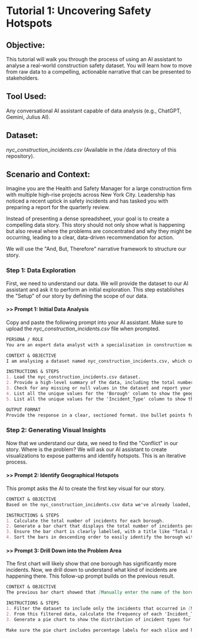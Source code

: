 # Tutorial 1: Uncovering Safety Hotspots
## Objective: 
This tutorial will walk you through the process of using an AI assistant to analyse a real-world construction safety dataset. You will learn how to move from raw data to a compelling, actionable narrative that can be presented to stakeholders.

## Tool Used: 
Any conversational AI assistant capable of data analysis (e.g., ChatGPT, Gemini, Julius AI).

## Dataset: 
*nyc_construction_incidents.csv* (Available in the /data directory of this repository).

## Scenario and Context:
Imagine you are the Health and Safety Manager for a large construction firm with multiple high-rise projects across New York City. Leadership has noticed a recent uptick in safety incidents and has tasked you with preparing a report for the quarterly review.

Instead of presenting a dense spreadsheet, your goal is to create a compelling data story. This story should not only show what is happening but also reveal where the problems are concentrated and why they might be occurring, leading to a clear, data-driven recommendation for action.

We will use the "And, But, Therefore" narrative framework to structure our story.

### Step 1: Data Exploration

First, we need to understand our data. We will provide the dataset to our AI assistant and ask it to perform an initial exploration. This step establishes the "Setup" of our story by defining the scope of our data.

#### >> Prompt 1: Initial Data Analysis
Copy and paste the following prompt into your AI assistant. Make sure to upload the *nyc_construction_incidents.csv* file when prompted.

```markdown
PERSONA / ROLE
You are an expert data analyst with a specialisation in construction management and workplace safety. Your task is to help me analyse a dataset of construction safety incidents to uncover key insights.

CONTEXT & OBJECTIVE
I am analysing a dataset named nyc_construction_incidents.csv, which contains records of construction-related safety incidents in New York City. My objective is to understand the overall landscape of these incidents.

INSTRUCTIONS & STEPS
1. Load the nyc_construction_incidents.csv dataset.
2. Provide a high-level summary of the data, including the total number of records and the names of the columns.
3. Check for any missing or null values in the dataset and report your findings.
4. List all the unique values for the 'Borough' column to show the geographical scope.
5. List all the unique values for the 'Incident_Type' column to show the different categories of incidents.

OUTPUT FORMAT
Provide the response in a clear, sectioned format. Use bullet points for lists.
```

### Step 2: Generating Visual Insights

Now that we understand our data, we need to find the "Conflict" in our story. Where is the problem? We will ask our AI assistant to create visualizations to expose patterns and identify hotspots. This is an iterative process.

#### >> Prompt 2: Identify Geographical Hotspots

This prompt asks the AI to create the first key visual for our story.

```markdown
CONTEXT & OBJECTIVE
Based on the nyc_construction_incidents.csv data we've already loaded, I need to identify if certain geographical areas have more incidents than others. This will be the first key visual for my report.

INSTRUCTIONS & STEPS
1. Calculate the total number of incidents for each borough.
2. Generate a bar chart that displays the total number of incidents per borough.
3. Ensure the bar chart is clearly labelled, with a title like "Total Construction Incidents by NYC Borough".
4. Sort the bars in descending order to easily identify the borough with the most incidents.
```
#### >> Prompt 3: Drill Down into the Problem Area

The first chart will likely show that one borough has significantly more incidents. Now, we drill down to understand what kind of incidents are happening there. This follow-up prompt builds on the previous result.

```markdown
CONTEXT & OBJECTIVE
The previous bar chart showed that [Manually enter the name of the borough with the most incidents here, e.g., Manhattan] has the highest number of incidents. Now, I need to understand the types of incidents that are most common in that specific borough.

INSTRUCTIONS & STEPS
1. Filter the dataset to include only the incidents that occurred in [Manually enter the same borough name again].
2. From this filtered data, calculate the frequency of each 'Incident_Type'.
3. Generate a pie chart to show the distribution of incident types for that borough.

Make sure the pie chart includes percentage labels for each slice and has a clear title, such as "Distribution of Incident Types in".
```
